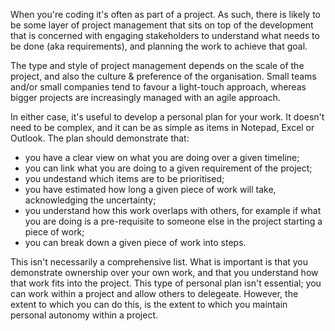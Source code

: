 When you're coding it's often as part of a project. As such, there is likely to be some layer of project management that sits on top of the development that is concerned with engaging stakeholders to understand what needs to be done (aka requirements), and planning the work to achieve that goal.

The type and style of project management depends on the scale of the project, and also the culture & preference of the organisation. Small teams and/or small companies tend to favour a light-touch approach, whereas bigger projects are increasingly managed with an agile approach.

In either case, it's useful to develop a personal plan for your work. It doesn't need to be complex, and it can be as simple as items in Notepad, Excel or Outlook. The plan should demonstrate that:

- you have a clear view on what you are doing over a given timeline;
- you can link what you are doing to a given requirement of the project;
- you undestand which items are to be prioritised;
- you have estimated how long a given piece of work will take, acknowledging the uncertainty;
- you understand how this work overlaps with others, for example if what you are doing is a pre-requisite to someone else in the project starting a piece of work;
- you can break down a given piece of work into steps.

This isn't necessarily a comprehensive list. What is important is that you demonstrate ownership over your own work, and that you understand how that work fits into the project. This type of personal plan isn't essential; you can work within a project and allow others to delegeate. However, the extent to which you can do this, is the extent to which you maintain personal autonomy within a project.
